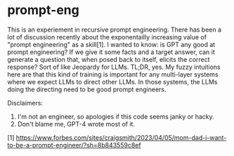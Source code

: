 # prompt-eng

This is an experiement in recursive prompt engineering. There has been a lot of discussion recently about the exponentailly increasing value of "prompt engineering" as a skill[1]. I wanted to know: is GPT any good at prompt engineering? If we give it some facts and a target answer, can it generate a question that, when posed back to itself, elicits the correct response? Sort of like Jeopardy for LLMs. TL;DR, yes. My fuzzy intuitions here are that this kind of training is important for any multi-layer systems where we expect LLMs to direct other LLMs. In those systems, the LLMs doing the directing need to be good prompt engineers.

Disclaimers: 

1. I'm not an engineer, so apologies if this code seems janky or hacky.
2. Don't blame me, GPT-4 wrote most of it.

[1] https://www.forbes.com/sites/craigsmith/2023/04/05/mom-dad-i-want-to-be-a-prompt-engineer/?sh=8b843559c8ef
